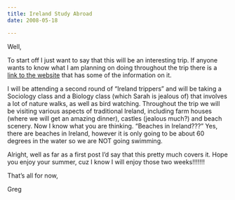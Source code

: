 ```yaml
---
title: Ireland Study Abroad
date: 2008-05-18

---
```


Well,

To start off I just want to say that this will be an interesting trip. If anyone wants to know what I am planning on doing throughout the trip there is a [link to the website](http://www.thegreenpicnic.com/Studenttours.html) that has some of the information on it.

I will be attending a second round of &#8220;Ireland trippers&#8221; and will be taking a Sociology class and a Biology class (which Sarah is jealous of) that involves a lot of nature walks, as well as bird watching. Throughout the trip we will be visiting various aspects of traditional Ireland, including farm houses (where we will get an amazing dinner), castles (jealous much?) and beach scenery. Now I know what you are thinking. &#8220;Beaches in Ireland???&#8221; Yes, there are beaches in Ireland, however it is only going to be about 60 degrees in the water so we are NOT going swimming.

Alright, well as far as a first post I&#8217;d say that this pretty much covers it. Hope you enjoy your summer, cuz I know I will enjoy those two weeks!!!!!!!

That&#8217;s all for now,

Greg

